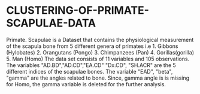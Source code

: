 # CLUSTERING-OF-PRIMATE-SCAPULAE-DATA
Primate. Scapulae is a Dataset that contains the physiological measurement of the scapula bone from 5 different genera of primates i.e 1. Gibbons (Hylobates) 2. Orangutans (Pongo) 3. Chimpanzees (Pan) 4. Gorillas(gorilla) 5. Man (Homo) The data set consists of 11 variables and 105 observations. The variables "AD.BD","AD.CD","EA.CD" "Dx.CD", "SH.ACR" are the 5 different indices of the scapulae bones. The variable "EAD", "beta", "gamma" are the angles related to bone. Since, gamma angle is is missing for Homo, the gamma variable is deleted for the further analysis.
